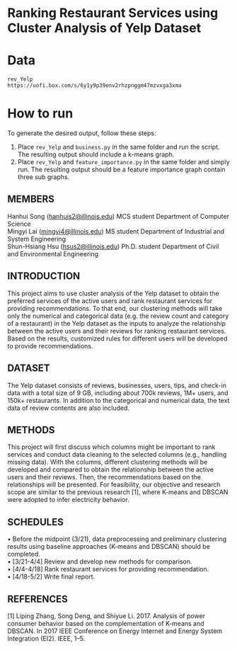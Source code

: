 # Ranking Restaurant Services using Cluster Analysis of Yelp Dataset


# Data
    rev_Yelp
    https://uofi.box.com/s/6y1y9p39env2rhzpnggm47mzvxga3xma
    
    
# How to run

To generate the desired output, follow these steps:
1. Place `rev_Yelp` and `business.py` in the same folder and run the script. The resulting output should include a k-means graph.
2. Place `rev_Yelp` and `feature_importance.py` in the same folder and simply run. The resulting output should be a feature importance graph contain three sub graphs.

## MEMBERS
  Hanhui Song (hanhuis2@illinois.edu) MCS student Department of Computer Science </br>
  Mingyi Lai (mingyi4@illinois.edu) MS student Department of Industrial and System Engineering</br>
  Shun-Hsiang Hsu (hsus2@illinois.edu) Ph.D. student Department of Civil and Environmental Engineering
## INTRODUCTION
  This project aims to use cluster analysis of the Yelp dataset to
obtain the preferred services of the active users and rank restaurant
services for providing recommendations. To that end, our clustering
methods will take only the numerical and categorical data (e.g. the
review count and category of a restaurant) in the Yelp dataset as
the inputs to analyze the relationship between the active users and
their reviews for ranking restaurant services. Based on the results,
customized rules for different users will be developed to provide
recommendations.

## DATASET
The Yelp dataset consists of reviews, businesses, users, tips, and
check-in data with a total size of 9 GB, including about 700k reviews,
1M+ users, and 150k+ restaurants. In addition to the categorical and
numerical data, the text data of review contents are also included.

## METHODS
This project will first discuss which columns might be important
to rank services and conduct data cleaning to the selected columns
(e.g., handling missing data). With the columns, different clustering
methods will be developed and compared to obtain the relationship
between the active users and their reviews. Then, the recommendations
based on the relationships will be presented. For feasibility,
our objective and research scope are similar to the previous research
[1], where K-means and DBSCAN were adopted to infer electricity
behavior.

## SCHEDULES
• Before the midpoint (3/21), data preprocessing and preliminary
clustering results using baseline approaches (K-means
and DBSCAN) should be completed.</br>
• [3/21-4/4] Review and develop new methods for comparison.</br>
• [4/4-4/18] Rank restaurant services for providing recommendation.</br>
• [4/18-5/2] Write final report.</br>

## REFERENCES
[1] Liping Zhang, Song Deng, and Shiyue Li. 2017. Analysis of power consumer
behavior based on the complementation of K-means and DBSCAN. In 2017 IEEE
Conference on Energy Internet and Energy System Integration (EI2). IEEE, 1–5.

